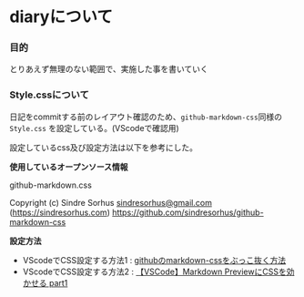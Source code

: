 # diaryについて

### 目的
とりあえず無理のない範囲で、実施した事を書いていく

### Style.cssについて
日記をcommitする前のレイアウト確認のため、`github-markdown-css`同様の`Style.css` を設定している。(VScodeで確認用)

設定しているcss及び設定方法は以下を参考にした。

**使用しているオープンソース情報**

github-markdown.css
  
Copyright (c) Sindre Sorhus <sindresorhus@gmail.com> (https://sindresorhus.com)
https://github.com/sindresorhus/github-markdown-css

**設定方法**

 * VScodeでCSS設定する方法1 : [githubのmarkdown-cssをぶっこ抜く方法](https://qiita.com/__mick/items/c80fab6c185a41882880)
 * VScodeでCSS設定する方法2 : [【VSCode】Markdown PreviewにCSSを効かせる part1](https://habataki-blog.com/set-style-css-for-markdown-preview/)
